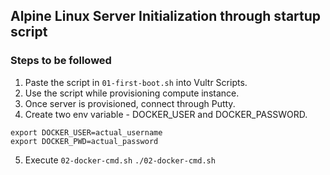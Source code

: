 ## Alpine Linux Server Initialization through startup script

### Steps to be followed

1. Paste the script in `01-first-boot.sh` into Vultr Scripts. 
2. Use the script while provisioning compute instance. 
3. Once server is provisioned, connect through Putty.
4. Create two env variable - DOCKER_USER and DOCKER_PASSWORD.
```
export DOCKER_USER=actual_username
export DOCKER_PWD=actual_password
```
5. Execute `02-docker-cmd.sh`
`./02-docker-cmd.sh`